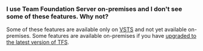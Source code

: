 ### I use Team Foundation Server on-premises and I don't see some of these features. Why not?

Some of these features are available only on
[VSTS](https://www.visualstudio.com/products/visual-studio-team-services-vs)
and not yet available on-premises. Some features are available on-premises if you have
[upgraded to the latest version of TFS](../../tfs-server/upgrade/get-started.md).
